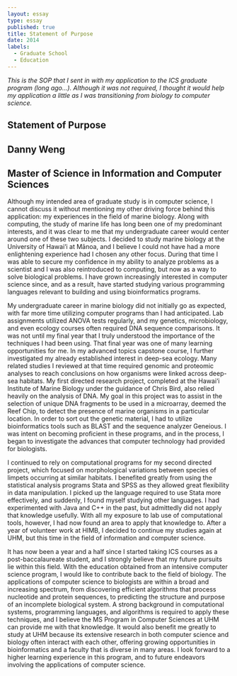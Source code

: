 ```yaml
---
layout: essay
type: essay
published: true
title: Statement of Purpose
date: 2014
labels:
  - Graduate School
  - Education
---
```


*This is the SOP that I sent in with my application to the ICS graduate program (long ago...).  Although it was not required, I thought it would help my application a little as I was transitioning from biology to computer science.*

## Statement of Purpose
## Danny Weng
## Master of Science in Information and Computer Sciences

Although my intended area of graduate study is in computer science, I cannot discuss it without mentioning my other driving force behind this application: my experiences in the field of marine biology.  Along with computing, the study of marine life has long been one of my predominant interests, and it was clear to me that my undergraduate career would center around one of these two subjects.  I decided to study marine biology at the University of Hawai‘i at Mānoa, and I believe I could not have had a more enlightening experience had I chosen any other focus.  During that time I was able to secure my confidence in my ability to analyze problems as a scientist and I was also reintroduced to computing, but now as a way to solve biological problems.  I have grown increasingly interested in computer science since, and as a result, have started studying various programming languages relevant to building and using bioinformatics programs. 

My undergraduate career in marine biology did not initially go as expected, with far more time utilizing computer programs than I had anticipated.  Lab assignments utilized ANOVA tests regularly, and my genetics, microbiology, and even ecology courses often required DNA sequence comparisons.  It was not until my final year that I truly understood the importance of the techniques I had been using.  That final year was one of many learning opportunities for me.  In my advanced topics capstone course, I further investigated my already established interest in deep-sea ecology.  Many related studies I reviewed at that time required genomic and proteomic analyses to reach conclusions on how organisms were linked across deep-sea habitats.  My first directed research project, completed at the Hawai‘i Institute of Marine Biology under the guidance of Chris Bird, also relied heavily on the analysis of DNA.  My goal in this project was to assist in the selection of unique DNA fragments to be used in a microarray, deemed the Reef Chip, to detect the presence of marine organisms in a particular location.  In order to sort out the genetic material, I had to utilize bioinformatics tools such as BLAST and the sequence analyzer Geneious.  I was intent on becoming proficient in these programs, and in the process, I began to investigate the advances that computer technology had provided for biologists.

I continued to rely on computational programs for my second directed project, which focused on morphological variations between species of limpets occurring at similar habitats.  I benefited greatly from using the statistical analysis programs Stata and SPSS as they allowed great flexibility in data manipulation.  I picked up the language required to use Stata more effectively, and suddenly, I found myself studying other languages.  I had experimented with Java and C++ in the past, but admittedly did not apply that knowledge usefully.  With all my exposure to lab use of computational tools, however, I had now found an area to apply that knowledge to.  After a year of volunteer work at HIMB, I decided to continue my studies again at UHM, but this time in the field of information and computer science.

It has now been a year and a half since I started taking ICS courses as a post-baccalaureate student, and I strongly believe that my future pursuits lie within this field.  With the education obtained from an intensive computer science program, I would like to contribute back to the field of biology.  The applications of computer science to biologists are within a broad and increasing spectrum, from discovering efficient algorithms that process nucleotide and protein sequences, to predicting the structure and purpose of an incomplete biological system.  A strong background in computational systems, programming languages, and algorithms is required to apply these techniques, and I believe the MS Program in Computer Sciences at UHM can provide me with that knowledge.  It would also benefit me greatly to study at UHM because its extensive research in both computer science and biology often interact with each other, offering growing opportunities in bioinformatics and a faculty that is diverse in many areas.  I look forward to a higher learning experience in this program, and to future endeavors involving the applications of computer science.  
